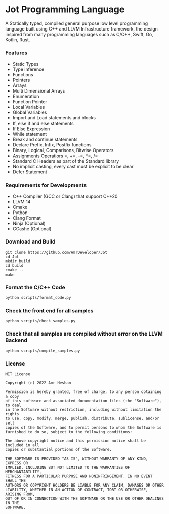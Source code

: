 # Jot Programming Language

A Statically typed, compiled general purpose low level programming language built using C++ and LLVM Infrastructure framework, the design inspired from many programming languages such as C/C++, Swift, Go, Kotlin, Rust.

### Features
- Static Types
- Type inference
- Functions
- Pointers
- Arrays
- Multi Dimensional Arrays
- Enumeration
- Function Pointer
- Local Variables
- Global Variables
- Import and Load statements and blocks
- If, else if and else statements
- If Else Expression
- While statement
- Break and continue statements
- Declare Prefix, Infix, Postfix functions
- Binary, Logical, Comparisons, Bitwise Operators
- Assignments Operatiors =, +=, -=, *=, /=
- Standard C Headers as part of the Standard library
- No implicit casting, every cast must be explicit to be clear
- Defer Statement

### Requirements for Developments
- C++ Compiler (GCC or Clang) that support C++20
- LLVM 14
- Cmake
- Python
- Clang Format
- Ninja (Optional)
- CCashe (Optional)

### Download and Build

```
git clone https://github.com/AmrDeveloper/Jot
cd Jot
mkdir build
cd build
cmake ..
make
```

### Format the C/C++ Code

```
python scripts/format_code.py
```

### Check the front end for all samples

```
python scripts/check_samples.py
```

### Check that all samples are compiled without error on the LLVM Backend

```
python scripts/compile_samples.py
```

### License
```
MIT License

Copyright (c) 2022 Amr Hesham

Permission is hereby granted, free of charge, to any person obtaining a copy
of this software and associated documentation files (the "Software"), to deal
in the Software without restriction, including without limitation the rights
to use, copy, modify, merge, publish, distribute, sublicense, and/or sell
copies of the Software, and to permit persons to whom the Software is
furnished to do so, subject to the following conditions:

The above copyright notice and this permission notice shall be included in all
copies or substantial portions of the Software.

THE SOFTWARE IS PROVIDED "AS IS", WITHOUT WARRANTY OF ANY KIND, EXPRESS OR
IMPLIED, INCLUDING BUT NOT LIMITED TO THE WARRANTIES OF MERCHANTABILITY,
FITNESS FOR A PARTICULAR PURPOSE AND NONINFRINGEMENT. IN NO EVENT SHALL THE
AUTHORS OR COPYRIGHT HOLDERS BE LIABLE FOR ANY CLAIM, DAMAGES OR OTHER
LIABILITY, WHETHER IN AN ACTION OF CONTRACT, TORT OR OTHERWISE, ARISING FROM,
OUT OF OR IN CONNECTION WITH THE SOFTWARE OR THE USE OR OTHER DEALINGS IN THE
SOFTWARE.
```

